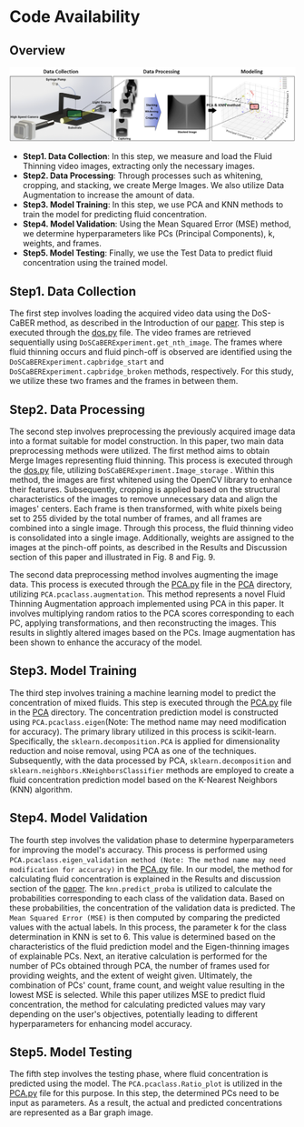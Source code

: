 # Code Availability



## Overview
<img src="./mcplexpt/Figure/Readme_figure1.png" width="1100" />

* **Step1. Data Collection**: In this step, we measure and load the Fluid Thinning video images, extracting only the necessary images.
* **Step2. Data Processing**: Through processes such as whitening, cropping, and stacking, we create Merge Images. We also utilize Data Augmentation to increase the amount of data.
* **Step3. Model Training**: In this step, we use PCA and KNN methods to train the model for predicting fluid concentration.
* **Step4. Model Validation**: Using the Mean Squared Error (MSE) method, we determine hyperparameters like PCs (Principal Components), k, weights, and frames.
* **Step5. Model Testing**: Finally, we use the Test Data to predict fluid concentration using the trained model.


## Step1. Data Collection
The first step involves loading the acquired video data using the DoS-CaBER method, as described in the Introduction of our [paper](https://epicgit.snu.ac.kr/ttackpool/paper_minhyuckim_eigen_thinning/-/blob/main/sn-article.pdf). This step is executed through the [dos.py](https://epicgit.snu.ac.kr/ttackpool/code-availability/-/blob/main/mcplexpt/caber/dos/dos.py) file. The video frames are retrieved sequentially using `DoSCaBERExperiment.get_nth_image`. The frames where fluid thinning occurs and fluid pinch-off is observed are identified using the `DoSCaBERExperiment.capbridge_start` and `DoSCaBERExperiment.capbridge_broken` methods, respectively. For this study, we utilize these two frames and the frames in between them.


## Step2. Data Processing
The second step involves preprocessing the previously acquired image data into a format suitable for model construction. In this paper, two main data preprocessing methods were utilized. The first method aims to obtain Merge Images representing fluid thinning. This process is executed through the [dos.py](https://epicgit.snu.ac.kr/ttackpool/code-availability/-/blob/main/mcplexpt/caber/dos/dos.py) file, utilizing `DoSCaBERExperiment.Image_storage` . Within this method, the images are first whitened using the OpenCV library to enhance their features. Subsequently, cropping is applied based on the structural characteristics of the images to remove unnecessary data and align the images' centers. Each frame is then transformed, with white pixels being set to 255 divided by the total number of frames, and all frames are combined into a single image. Through this process, the fluid thinning video is consolidated into a single image. Additionally, weights are assigned to the images at the pinch-off points, as described in the Results and Discussion section of this paper and illustrated in Fig. 8 and Fig. 9.

The second data preprocessing method involves augmenting the image data. This process is executed through the [PCA.py](https://epicgit.snu.ac.kr/ttackpool/code-availability/-/blob/main/mcplexpt/caber/PCA/PCA.py) file in the [PCA]((https://epicgit.snu.ac.kr/ttackpool/code-availability.git)) directory, utilizing `PCA.pcaclass.augmentation`. This method represents a novel Fluid Thinning Augmentation approach implemented using PCA in this paper. It involves multiplying random ratios to the PCA scores corresponding to each PC, applying transformations, and then reconstructing the images. This results in slightly altered images based on the PCs. Image augmentation has been shown to enhance the accuracy of the model.

## Step3. Model Training
The third step involves training a machine learning model to predict the concentration of mixed fluids. This step is executed through the [PCA.py](https://epicgit.snu.ac.kr/ttackpool/code-availability/-/blob/main/mcplexpt/caber/PCA/PCA.py) file in the [PCA]((https://epicgit.snu.ac.kr/ttackpool/code-availability.git)) directory. The concentration prediction model is constructed using `PCA.pcaclass.eigen`(Note: The method name may need modification for accuracy). The primary library utilized in this process is scikit-learn. Specifically, the `sklearn.decomposition.PCA` is applied for dimensionality reduction and noise removal, using PCA as one of the techniques. Subsequently, with the data processed by PCA, `sklearn.decomposition` and `sklearn.neighbors.KNeighborsClassifier` methods are employed to create a fluid concentration prediction model based on the K-Nearest Neighbors (KNN) algorithm.


## Step4. Model Validation
The fourth step involves the validation phase to determine hyperparameters for improving the model's accuracy. This process is performed using `PCA.pcaclass.eigen_validation method (Note: The method name may need modification for accuracy)` in the [PCA.py](https://epicgit.snu.ac.kr/ttackpool/code-availability/-/blob/main/mcplexpt/caber/PCA/PCA.py) file. In our model, the method for calculating fluid concentration is explained in the Results and discussion section of the [paper](https://epicgit.snu.ac.kr/ttackpool/paper_minhyuckim_eigen_thinning/-/blob/main/sn-article.pdf). The `knn.predict_proba` is utilized to calculate the probabilities corresponding to each class of the validation data. Based on these probabilities, the concentration of the validation data is predicted. The `Mean Squared Error (MSE)` is then computed by comparing the predicted values with the actual labels. In this process, the parameter k for the class determination in KNN is set to 6. This value is determined based on the characteristics of the fluid prediction model and the Eigen-thinning images of explainable PCs.
Next, an iterative calculation is performed for the number of PCs obtained through PCA, the number of frames used for providing weights, and the extent of weight given. Ultimately, the combination of PCs' count, frame count, and weight value resulting in the lowest MSE is selected. While this paper utilizes MSE to predict fluid concentration, the method for calculating predicted values may vary depending on the user's objectives, potentially leading to different hyperparameters for enhancing model accuracy.


## Step5. Model Testing
The fifth step involves the testing phase, where fluid concentration is predicted using the model. The `PCA.pcaclass.Ratio_plot` is utilized in the [PCA.py](https://epicgit.snu.ac.kr/ttackpool/code-availability/-/blob/main/mcplexpt/caber/PCA/PCA.py) file for this purpose. In this step, the determined PCs need to be input as parameters. As a result, the actual and predicted concentrations are represented as a Bar graph image.


